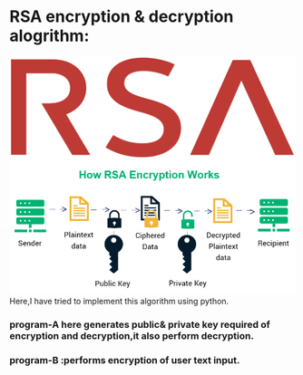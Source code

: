 # RSA encryption & decryption alogrithm:
<img src="rsa.png">
<img src="how-rsa-works.png" >
Here,I have tried to implement this algorithm using python.

<h3>program-A here generates public& private key required of encryption and decryption,it also perform decryption.</h3>
<h3>program-B :performs encryption of user text input.</h3>
